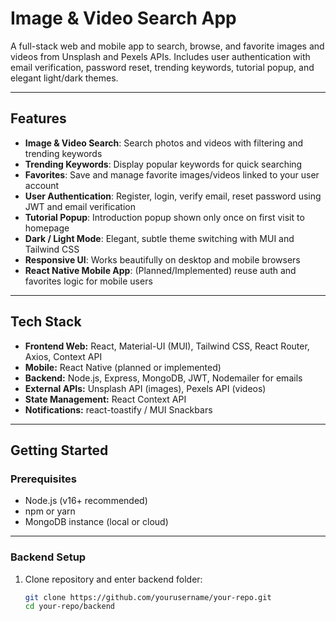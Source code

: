 # Image & Video Search App

A full-stack web and mobile app to search, browse, and favorite images and videos from Unsplash and Pexels APIs. Includes user authentication with email verification, password reset, trending keywords, tutorial popup, and elegant light/dark themes.

---

## Features

- **Image & Video Search**: Search photos and videos with filtering and trending keywords
- **Trending Keywords**: Display popular keywords for quick searching
- **Favorites**: Save and manage favorite images/videos linked to your user account
- **User Authentication**: Register, login, verify email, reset password using JWT and email verification
- **Tutorial Popup**: Introduction popup shown only once on first visit to homepage
- **Dark / Light Mode**: Elegant, subtle theme switching with MUI and Tailwind CSS
- **Responsive UI**: Works beautifully on desktop and mobile browsers
- **React Native Mobile App**: (Planned/Implemented) reuse auth and favorites logic for mobile users

---

## Tech Stack

- **Frontend Web:** React, Material-UI (MUI), Tailwind CSS, React Router, Axios, Context API
- **Mobile:** React Native (planned or implemented)
- **Backend:** Node.js, Express, MongoDB, JWT, Nodemailer for emails
- **External APIs:** Unsplash API (images), Pexels API (videos)
- **State Management:** React Context API
- **Notifications:** react-toastify / MUI Snackbars

---

## Getting Started

### Prerequisites

- Node.js (v16+ recommended)
- npm or yarn
- MongoDB instance (local or cloud)

---

### Backend Setup

1. Clone repository and enter backend folder:

   ```bash
   git clone https://github.com/yourusername/your-repo.git
   cd your-repo/backend
